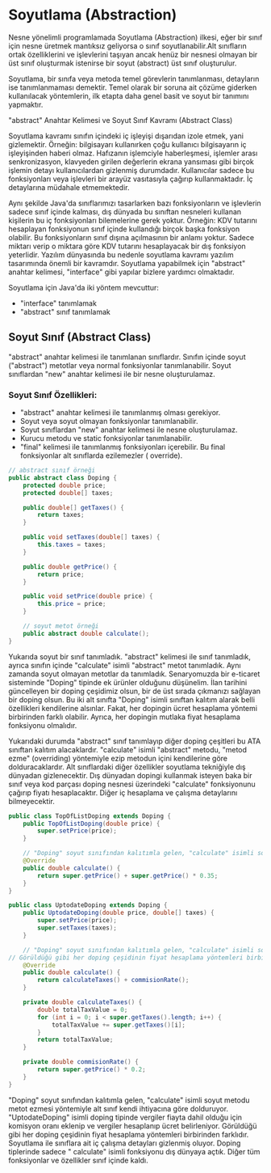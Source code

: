 # Soyutlama (Abstraction)

Nesne yönelimli programlamada Soyutlama (Abstraction) ilkesi, eğer bir sınıf için nesne üretmek mantıksız geliyorsa o
sınıf soyutlanabilir.Alt sınıfların ortak özelliklerini ve işlevlerini taşıyan ancak henüz bir nesnesi olmayan bir üst
sınıf oluşturmak istenirse bir soyut (abstract) üst sınıf oluşturulur.

Soyutlama, bir sınıfa veya metoda temel görevlerin tanımlanması, detayların ise tanımlanmaması demektir. Temel olarak
bir soruna ait çözüme giderken kullanılacak yöntemlerin, ilk etapta daha genel basit ve soyut bir tanımını yapmaktır.

"abstract" Anahtar Kelimesi ve Soyut Sınıf Kavramı (Abstract Class)

Soyutlama kavramı sınıfın içindeki iç işleyişi dışarıdan izole etmek, yani gizlemektir. Örneğin: bilgisayarı kullanırken
çoğu kullanıcı bilgisayarın iç işleyişinden haberi olmaz. Hafızanın işlemciyle haberleşmesi, işlemler arası
senkronizasyon, klavyeden girilen değerlerin ekrana yansıması gibi birçok işlemin detayı kullanıcılardan gizlenmiş
durumdadır. Kullanıcılar sadece bu fonksiyonları veya işlevleri bir arayüz vasıtasıyla çağırıp kullanmaktadır. İç
detaylarına müdahale etmemektedir.

Aynı şekilde Java'da sınıflarımızı tasarlarken bazı fonksiyonların ve işlevlerin sadece sınıf içinde kalması, dış
dünyada bu sınıftan nesneleri kullanan kişilerin bu iç fonksiyonları bilemelerine gerek yoktur. Örneğin: KDV tutarını
hesaplayan fonksiyonun sınıf içinde kullandığı birçok başka fonksiyon olabilir. Bu fonksiyonların sınıf dışına
açılmasının bir anlamı yoktur. Sadece miktarı verip o miktara göre KDV tutarını hesaplayacak bir dış fonksiyon
yeterlidir. Yazılım dünyasında bu nedenle soyutlama kavramı yazılım tasarımında önemli bir kavramdır. Soyutlama
yapabilmek için "abstract" anahtar kelimesi, "interface" gibi yapılar bizlere yardımcı olmaktadır.

Soyutlama için Java'da iki yöntem mevcuttur:

- "interface" tanımlamak
- "abstract" sınıf tanımlamak

## Soyut Sınıf (Abstract Class)

"abstract" anahtar kelimesi ile tanımlanan sınıflardır. Sınıfın içinde soyut ("abstract") metotlar veya normal
fonksiyonlar tanımlanabilir. Soyut sınıflardan "new" anahtar kelimesi ile bir nesne oluşturulamaz.

### Soyut Sınıf Özellikleri:

- "abstract" anahtar kelimesi ile tanımlanmış olması gerekiyor.
- Soyut veya soyut olmayan fonksiyonlar tanımlanabilir.
- Soyut sınıflardan "new" anahtar kelimesi ile nesne oluşturulamaz.
- Kurucu metodu ve static fonksiyonlar tanımlanabilir.
- "final" kelimesi ile tanımlanmış fonksiyonları içerebilir. Bu final fonksiyonlar alt sınıflarda ezilemezler (
  override).

```java
// abstract sınıf örneği 
public abstract class Doping {
    protected double price;
    protected double[] taxes;

    public double[] getTaxes() {
        return taxes;
    }

    public void setTaxes(double[] taxes) {
        this.taxes = taxes;
    }

    public double getPrice() {
        return price;
    }

    public void setPrice(double price) {
        this.price = price;
    }

    // soyut metot örneği 
    public abstract double calculate();
}
```

Yukarıda soyut bir sınıf tanımladık. "abstract" kelimesi ile sınıf tanımladık, ayrıca sınıfın içinde "calculate"
isimli "abstract" metot tanımladık. Aynı zamanda soyut olmayan metotlar da tanımladık. Senaryomuzda bir e-ticaret
sisteminde "Doping" tipinde ek ürünler olduğunu düşünelim. İlan tarihini güncelleyen bir doping çeşidimiz olsun, bir de
üst sırada çıkmanızı sağlayan bir doping olsun. Bu iki alt sınıfta "Doping" isimli sınıftan kalıtım alarak belli
özellikleri kendilerine alsınlar. Fakat, her dopingin ücret hesaplama yöntemi birbirinden farklı olabilir. Ayrıca, her
dopingin mutlaka fiyat hesaplama fonksiyonu olmalıdır.

Yukarıdaki durumda "abstract" sınıf tanımlayıp diğer doping çeşitleri bu ATA sınıftan kalıtım alacaklardır. "calculate"
isimli "abstract" metodu, "metod ezme" (overriding) yöntemiyle ezip metodun içini kendilerine göre dolduracaklardır. Alt
sınıflardaki diğer özellikler soyutlama tekniğiyle dış dünyadan gizlenecektir. Dış dünyadan dopingi kullanmak isteyen
baka bir sınıf veya kod parçası doping nesnesi üzerindeki "calculate" fonksiyonunu çağırıp fiyatı hesaplacaktır. Diğer
iç hesaplama ve çalışma detaylarını bilmeyecektir.

```java
public class TopOfListDoping extends Doping {
    public TopOfListDoping(double price) {
        super.setPrice(price);
    }

    // "Doping" soyut sınıfından kalıtımla gelen, "calculate" isimli soyut metodu metot ezmesi yöntemiyle alt sınıf kendi ihtiyacına göre dolduruyor. // "TopOfList" isimli doping tipinde vergiler olmadığı için komisyon oranı eklenip ücret hesaplanıyor. Fakat, başka doping çeşitlerinde hesaplama farklı olabilir. 
    @Override
    public double calculate() {
        return super.getPrice() + super.getPrice() * 0.35;
    }
}

public class UptodateDoping extends Doping {
    public UptodateDoping(double price, double[] taxes) {
        super.setPrice(price);
        super.setTaxes(taxes);
    }

    // "Doping" soyut sınıfından kalıtımla gelen, "calculate" isimli soyut metodu metot ezmesi yöntemiyle alt sınıf kendi ihtiyacına göre dolduruyor. // "UptodateDoping" isimli doping tipinde vergiler fiyata dahil olduğu için komisyon oranı eklenip ve vergiler hesaplanıp ücret belirleniyor. 
// Görüldüğü gibi her doping çeşidinin fiyat hesaplama yöntemleri birbirinden farklıdır. Soyutlama ile sınıflara ait iç çalışma detayları gizlenmmiş oluyor. // Doping tiplerinde sadece "calculate" isimli fonksiyonu dış dünyaya açtık. Diğer tüm fonksiyonlar ve özellikler sınıf içinde kaldı. 
    @Override
    public double calculate() {
        return calculateTaxes() + commisionRate();
    }

    private double calculateTaxes() {
        double totalTaxValue = 0;
        for (int i = 0; i < super.getTaxes().length; i++) {
            totalTaxValue += super.getTaxes()[i];
        }
        return totalTaxValue;
    }

    private double commisionRate() {
        return super.getPrice() * 0.2;
    }
}
```

"Doping" soyut sınıfından kalıtımla gelen, "calculate" isimli soyut metodu metot ezmesi yöntemiyle alt sınıf kendi
ihtiyacına göre dolduruyor. "UptodateDoping" isimli doping tipinde vergiler fiayta dahil olduğu için komisyon oranı
eklenip ve vergiler hesaplanıp ücret belirleniyor. Görüldüğü gibi her doping çeşidinin fiyat hesaplama yöntemleri
birbirinden farklıdır. Soyutlama ile sınıflara ait iç çalışma detayları gizlenmiş oluyor. Doping tiplerinde sadece "
calculate" isimli fonksiyonu dış dünyaya açtık. Diğer tüm fonksiyonlar ve özellikler sınıf içinde kaldı.